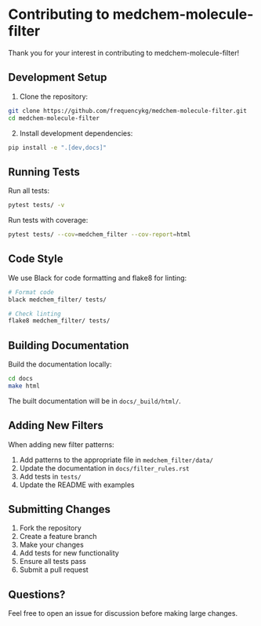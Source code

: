 # Contributing to medchem-molecule-filter

Thank you for your interest in contributing to medchem-molecule-filter!

## Development Setup

1. Clone the repository:
```bash
git clone https://github.com/frequencykg/medchem-molecule-filter.git
cd medchem-molecule-filter
```

2. Install development dependencies:
```bash
pip install -e ".[dev,docs]"
```

## Running Tests

Run all tests:
```bash
pytest tests/ -v
```

Run tests with coverage:
```bash
pytest tests/ --cov=medchem_filter --cov-report=html
```

## Code Style

We use Black for code formatting and flake8 for linting:

```bash
# Format code
black medchem_filter/ tests/

# Check linting
flake8 medchem_filter/ tests/
```

## Building Documentation

Build the documentation locally:

```bash
cd docs
make html
```

The built documentation will be in `docs/_build/html/`.

## Adding New Filters

When adding new filter patterns:

1. Add patterns to the appropriate file in `medchem_filter/data/`
2. Update the documentation in `docs/filter_rules.rst`
3. Add tests in `tests/`
4. Update the README with examples

## Submitting Changes

1. Fork the repository
2. Create a feature branch
3. Make your changes
4. Add tests for new functionality
5. Ensure all tests pass
6. Submit a pull request

## Questions?

Feel free to open an issue for discussion before making large changes.
